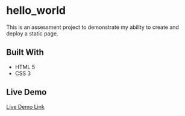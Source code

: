 # hello_world
This is an assessment project to demonstrate my ability to create and deploy a static page.

## Built With

- HTML 5 
- CSS 3

## Live Demo

[Live Demo Link](https://raw.githack.com/emmyachieng/hello_world/main/index.html)

